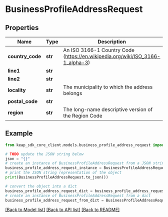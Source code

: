 # BusinessProfileAddressRequest


## Properties

Name | Type | Description | Notes
------------ | ------------- | ------------- | -------------
**country_code** | **str** | An ISO 3166-1 Country Code (https://en.wikipedia.org/wiki/ISO_3166-1_alpha-3) | 
**line1** | **str** |  | 
**line2** | **str** |  | 
**locality** | **str** | The municipality to which the address belongs | 
**postal_code** | **str** |  | 
**region** | **str** | The long-name descriptive version of the Region Code | 

## Example

```python
from keap_sdk_core_client.models.business_profile_address_request import BusinessProfileAddressRequest

# TODO update the JSON string below
json = "{}"
# create an instance of BusinessProfileAddressRequest from a JSON string
business_profile_address_request_instance = BusinessProfileAddressRequest.from_json(json)
# print the JSON string representation of the object
print(BusinessProfileAddressRequest.to_json())

# convert the object into a dict
business_profile_address_request_dict = business_profile_address_request_instance.to_dict()
# create an instance of BusinessProfileAddressRequest from a dict
business_profile_address_request_from_dict = BusinessProfileAddressRequest.from_dict(business_profile_address_request_dict)
```
[[Back to Model list]](../README.md#documentation-for-models) [[Back to API list]](../README.md#documentation-for-api-endpoints) [[Back to README]](../README.md)


